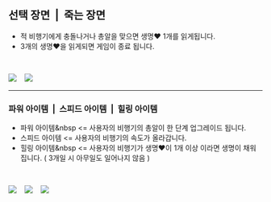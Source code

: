 ## 선택 장면&nbsp;&nbsp;|&nbsp;&nbsp;죽는 장면
* 적 비행기에게 충돌나거나 총알을 맞으면 생명❤️ 1개를 읽게됩니다.
* 3개의 생명❤️을 읽게되면 게임이 종료 됩니다.

<br/>
<p>
  <img src="https://github.com/springhana/mygallag/assets/97121074/955e9bb3-b4ea-42af-a05e-09c709b71a70"/>
  &nbsp;&nbsp;
  <img src="https://github.com/springhana/mygallag/assets/97121074/e04878e8-6625-4ccc-a0d5-af20a96fd84d"/>
</p>
<hr/>

### 파워 아이템&nbsp;&nbsp;|&nbsp;&nbsp;스피드 아이템&nbsp;&nbsp;|&nbsp;&nbsp;힐링 아이템
* 파워 아이템&nbsp <= 사용자의 비행기의 총알이 한 단계 업그레이드 됩니다.
* 스피드 아이템 <= 사용자의 비행기의 속도가 올라갑니다.
* 힐링 아이템&nbsp <= 사용자의 비행기가 생명❤️이 1개 이상 이라면 생명이 채워 집니다. ( 3개일 시 아무일도 일어나지 않음 )

<br/>
<p>
  <img src="https://github.com/springhana/mygallag/assets/97121074/6d26d64b-27bb-4232-b6ec-cb03da61b758"/>
  &nbsp;&nbsp;
  <img src="https://github.com/springhana/mygallag/assets/97121074/00a48af0-bcf2-40e5-9e3c-6be233c14c6b"/>
  &nbsp;&nbsp;
  <img src="https://github.com/springhana/mygallag/assets/97121074/402dc4e9-9002-4a3c-9c79-abf359a94c58"/>
</p>
